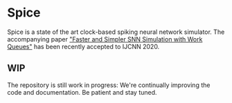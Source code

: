 # Spice

Spice is a state of the art clock-based spiking neural network simulator. The accompanying paper ["Faster and Simpler SNN Simulation with Work Queues"](https://arxiv.org/abs/1912.07423) has been recently accepted to IJCNN 2020.

## WIP
The repository is still work in progress: We're continually improving the code and documentation. Be patient and stay tuned.
